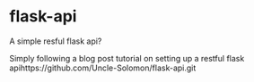 # flask-api
A simple resful flask api?


Simply following a blog post tutorial on setting up a restful flask apihttps://github.com/Uncle-Solomon/flask-api.git
